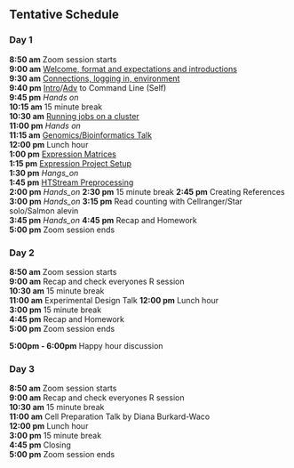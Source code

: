 ## Tentative Schedule

### Day 1

**8:50 am**  Zoom session starts    
**9:00 am**  [Welcome, format and expectations and introductions](welcome)    
**9:30 am**  [Connections, logging in, environment](../prerequisites/cli/logging-in)  
**9:40 pm**  [Intro](../prerequisites/cli/command-line-intro)/[Adv](../prerequisites/cli/advanced-command-line) to Command Line (Self)  
**9:45 pm**   _Hands on_  
**10:15 am**  15 minute break  
**10:30 am**  [Running jobs on a cluster](../prerequisites/cli/cluster)      
**11:00 pm**   _Hands on_  
**11:15 am**  [Genomics/Bioinformatics Talk](https://raw.githubusercontent.com/ucdavis-bioinformatics-training/ucdavis-bioinformatics-training.presentations/master/genomics/Genomics_a_perspective_May_2020.pdf)  
**12:00 pm** Lunch hour      
**1:00 pm**   [Expression Matrices](../data_reduction/Expression_Matrix)  
**1:15 pm**  [Expression Project Setup](../data_reduction/project_setup_counting)  
**1:30 pm**  _Hangs_on_  
**1:45 pm**  [HTStream Preprocessing](../data_reduction/scrna_htstream)  
**2:00 pm**  _Hands_on_
**2:30 pm**  15 minute break
**2:45 pm**  Creating References  
**3:00 pm**  _Hands_on_
**3:15 pm** Read counting with Cellranger/Star solo/Salmon alevin  
**3:45 pm** _Hands_on_
**4:45 pm**  Recap and Homework   
**5:00 pm**  Zoom session ends    

### Day 2

**8:50 am**  Zoom session starts  
**9:00 am** Recap and check everyones R session    
**10:30 am**   15 minute break    
**11:00 am**    Experimental Design Talk
**12:00 pm** Lunch hour    
**3:00 pm**  15 minute break    
**4:45 pm**  Recap and Homework  
**5:00 pm**  Zoom session ends   

**5:00pm - 6:00pm** Happy hour discussion  

### Day 3

**8:50 am**  Zoom session starts  
**9:00 am** Recap and check everyones R session  
**10:30 am**   15 minute break  
**11:00 am**    Cell Preparation Talk by Diana Burkard-Waco  
**12:00 pm** Lunch hour    
**3:00 pm**  15 minute break    
**4:45 pm** Closing  
**5:00  pm**  Zoom session ends  
